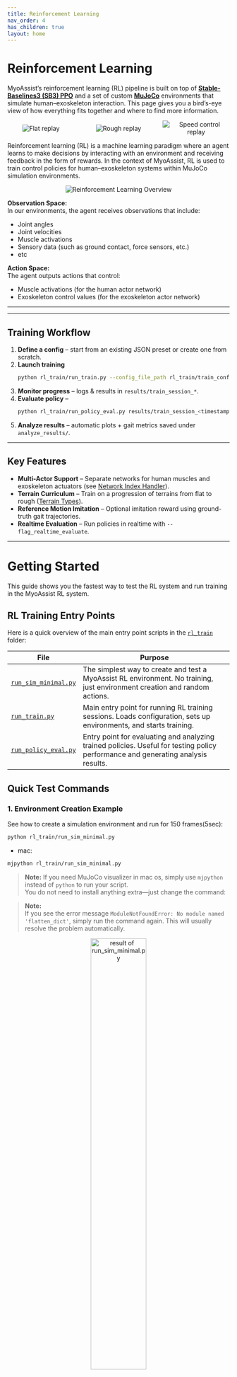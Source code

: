 ```yaml
---
title: Reinforcement Learning
nav_order: 4
has_children: true
layout: home
---
```


# Reinforcement Learning

MyoAssist’s reinforcement learning (RL) pipeline is built on top of **[Stable-Baselines3 (SB3) PPO](https://stable-baselines3.readthedocs.io/en/master/index.html)** and a set of custom **[MuJoCo](https://mujoco.org/)** environments that simulate human–exoskeleton interaction. This page gives you a bird’s-eye view of how everything fits together and where to find more information.

<div style="display: flex; justify-content: center; align-items: center; gap: 24px;">
  <div style="flex: 1; text-align: center;">
    <img src="../assets/partial_flat_short.gif" alt="Flat replay" style="max-width: 100%; height: auto;">
    <!-- <div>Flat Terrain</div> -->
  </div>
  <div style="flex: 1; text-align: center;">
    <img src="../assets/rough_short.gif" alt="Rough replay" style="max-width: 100%; height: auto;">
    <!-- <div>Rough Terrain</div> -->
  </div>
  <div style="flex: 1; text-align: center;">
    <img src="../assets/speed_control_shortest.gif" alt="Speed control replay" style="max-width: 100%; height: auto;">
    <!-- <div>Rough Terrain</div> -->
  </div>
</div>


Reinforcement learning (RL) is a machine learning paradigm where an agent learns to make decisions by interacting with an environment and receiving feedback in the form of rewards. In the context of MyoAssist, RL is used to train control policies for human–exoskeleton systems within MuJoCo simulation environments.

<p align="center">
  <img src="../assets/reinforcement_learning_explanation.png" alt="Reinforcement Learning Overview" style="max-width: 100%; height: auto;">
</p>

**Observation Space:**  
In our environments, the agent receives observations that include:
- Joint angles
- Joint velocities
- Muscle activations
- Sensory data (such as ground contact, force sensors, etc.)
- etc

**Action Space:**  
The agent outputs actions that control:
- Muscle activations (for the human actor network)
- Exoskeleton control values (for the exoskeleton actor network)




---



<!-- ## Core Building Blocks

| Layer | File / Doc | Description |
|-------|------------|-------------|
| **Environment** | [`envs/`](../../rl_train/envs/) · [Getting Started](getting_started.md) | MuJoCo-based Gym environments that expose observations, rewards and actions. |
| **Trainer** | [`run_train.py`](../../rl_train/run_train.py) · [Code Structure](code_structure.md) | Loads a JSON config, constructs vectorised envs and launches SB3 PPO. |
| **Callback** | [`learning_callback.py`](../../rl_train/utils/learning_callback.py) | Handles logging, checkpoints, videos and curriculum switches. |
| **Analyzer** | [`analyzer/`](../../rl_train/analyzer/) · [Network Index Handler](network-index-handler.md) | Post-hoc evaluation: plots, gait metrics and network indexing analysis. |
| **Configuration** | [`train_configs/*.json`](../../rl_train/train/train_configs/) · [Configuration Guide](configuration.md) | Fully define terrain, reward weights, network indexing and SB3 hyper-parameters. | -->

---

## Training Workflow

1. **Define a config** – start from an existing JSON preset or create one from scratch.
2. **Launch training**
   ```bash
   python rl_train/run_train.py --config_file_path rl_train/train_configs/my_config.json
   ```
3. **Monitor progress** – logs & results in `results/train_session_*`.
4. **Evaluate policy** –
   ```bash
   python rl_train/run_policy_eval.py results/train_session_<timestamp>
   ```
5. **Analyze results** – automatic plots + gait metrics saved under `analyze_results/`.

---

## Key Features

- **Multi-Actor Support** – Separate networks for human muscles and exoskeleton actuators (see [Network Index Handler](04_network-index-handler)).
- **Terrain Curriculum** – Train on a progression of terrains from flat to rough ([Terrain Types](03_terrain-types)).
- **Reference Motion Imitation** – Optional imitation reward using ground-truth gait trajectories.
- **Realtime Evaluation** – Run policies in realtime with `--flag_realtime_evaluate`.

---



# Getting Started

This guide shows you the fastest way to test the RL system and run training in the MyoAssist RL system.

## RL Training Entry Points

Here is a quick overview of the main entry point scripts in the [`rl_train`](https://github.com/neumovelab/myoassist/tree/main/rl_train/) folder:

| File | Purpose |
|------|---------|
| [`run_sim_minimal.py`](https://github.com/neumovelab/myoassist/blob/main/rl_train/run_sim_minimal.py) | The simplest way to create and test a MyoAssist RL environment. No training, just environment creation and random actions. |
| [`run_train.py`](https://github.com/neumovelab/myoassist/blob/main/rl_train/run_train.py) | Main entry point for running RL training sessions. Loads configuration, sets up environments, and starts training. |
| [`run_policy_eval.py`](https://github.com/neumovelab/myoassist/blob/main/rl_train/run_policy_eval.py) | Entry point for evaluating and analyzing trained policies. Useful for testing policy performance and generating analysis results. |


## Quick Test Commands

### 1. Environment Creation Example

See how to create a simulation environment and run for 150 frames(5sec):

```bash
python rl_train/run_sim_minimal.py
```

- mac:
```bash
mjpython rl_train/run_sim_minimal.py
```
> **Note:**
If you need MuJoCo visualizer in mac os, simply use `mjpython` instead of `python` to run your script.  
You do not need to install anything extra—just change the command:

> **Note:**  
If you see the error message `ModuleNotFoundError: No module named 'flatten_dict'`, simply run the command again. This will usually resolve the problem automatically.


<!-- ![result of run_sim_minimal.py](../assets/rl_random_action_tutorial_env.png)-->

<p align="center">
  <img src="../assets/rl_random_action_tutorial_env.png" alt="result of run_sim_minimal.py" width="50%">
</p>



**What this does:**
- Shows an example of creating a Gym wrapped MuJoCo simulation environment
- No actual training - just environment creation example


> Terminated vs Truncated [In-depth explanation of the terminated and truncated values in Gymnasium's Env.step API](https://farama.org/Gymnasium-Terminated-Truncated-Step-API)

### 2. Quick Training Test

Run a minimal training session to verify everything works:
```bash
python rl_train/run_train.py --config_file_path rl_train/train/train_configs/test.json --flag_rendering
```
<!-- ```bash
python rl_train/run_train.py --config_file_path rl_train/train/train_configs/imitation_tutorial_22_separated_net_partial_obs.json --config.total_timesteps 12 --config.env_params.num_envs 1 --config.ppo_params.n_steps 4 --config.ppo_params.batch_size 4 --config.logger_params.logging_frequency 1 --config.logger_params.evaluate_frequency 1 --flag_rendering
``` -->

**What this does:**
- Runs actual reinforcement learning training
- Training for only a few short timesteps
- Uses 1 environment (minimal resource usage)
- Enables rendering to see the simulation
- Logs results after every rollout (4 steps) for immediate feedback

### 3. Check Results

After training, check the results folder:

```bash
# Results location
rl_train/results/train_session_[date-time]/
```
<!-- ![Training session result example](/docs/assets/train_session_result.png) -->
<p align="center">
  <img src="../assets/train_session_result.png" alt="Training session result example" width="50%">
</p>

**What you'll find:**
- `analyze_results_[timesteps]_[evaluate_number]`: Training analysis results
- `session_config.json`: Configuration used for this training
- `train_log.json`: Training log data
- `trained_models/`: Trained models(`.zip`) saved at each log interval - can be used for evaluation or transfer learning

## Full Training (When Ready)

Once you've verified everything works, run full training:

```bash
python rl_train/run_train.py --config_file_path rl_train/train/train_configs/imitation_tutorial_22_separated_net_partial_obs.json
```

This file is the default example configuration we provide.  
For more details, see the [RL Configuration](02_configuration) section.

> **Note:**  
> The provided config sets `num_envs` to 32.  
> Depending on your PC's capability, try lowering this to 4, 8, or 16.  
> You should also adjust `n_steps` accordingly.  
> For example, if you use `num_envs=16` (half of 32), you should double `n_steps` to keep the total batch size the same.


## Policy Evaluation

Test a trained model:

```bash
python rl_train/run_policy_eval.py [path/to/trainsession/folder]
```

**Example (evaluating with a pretrained model we provide):**
```bash
python rl_train/run_policy_eval.py docs/assets/tutorial_rl_models/train_session_20250728-161129_tutorial_partial_obs
```


After training, an `analyze_results` folder will be created inside your `train_session` directory.  
This folder contains various plots and videos that visualize your agent's performance.

- **Where to find:**  
  ```
  rl_train/results/train_session_[date-time]/analyze_results/
  ```
- **What's inside:**  
  - Multiple plots (e.g., reward curves, kinematics, etc.)
  - Videos
  <p align="center">
    <img src="../assets/rl_evaluate_result.png" alt="evaluation result" width="50%">
  </p>


The parameters used for evaluation and analysis (such as which plots/videos are generated) are controlled by the `evaluate_param_list` in your `session_config.json` file.

For more details on how to customize these parameters, see the [RL Configuration](02_configuration) section.


## Transfer Learning
<img src="../assets/transfer_learning_explanation.png" alt="Transfer Learning" style="max-width: 100%; height: auto;">

```bash
python rl_train/run_train.py --config_file_path [path/to/transfer_learning/config.json] --config.env_params.prev_trained_policy_path [path/to/pretrained_model]
```

or you can specify the `env_params.prev_trained_policy_path` in config(.json) file

> **Note:** The `[path/to/pretrained_model]` should point to a `.zip` file, but do not include the `.zip` extension in the path.


## Realtime Policy Running
You can run a trained policy in realtime simulation:
<!-- ![result of run_sim_minimal.py](/docs/assets/realtime_eval_flat_tutorial.gif) -->
<p align="center">
  <img src="../assets/realtime_eval_flat_tutorial.gif" alt="result of run_sim_minimal.py" width="50%">
</p>

- windows:
```bash
python rl_train/run_train.py --config_file_path [path/to/config.json] --config.env_params.prev_trained_policy_path [path/to/model_file] --flag_realtime_evaluate
```

- mac:
```bash
mjpython rl_train/run_train.py --config_file_path [path/to/config.json] --config.env_params.prev_trained_policy_path [path/to/model_file] --flag_realtime_evaluate
```


**Parameters:**
- `[path/to/config.json]`: Path to the JSON file in the train_session folder
- `[path/to/model_file]`: Path to the model file (.zip) without extension. It is located in the train_models folder
<!-- ![trained model](/docs/assets/train_models.png) -->
<p align="center">
  <img src="../assets/train_models.png" alt="trained model" width="50%">
</p>

**Example (evaluating with a pretrained model we provide):**
- windows:
```bash
python rl_train/run_train.py --config_file_path docs/assets/tutorial_rl_models/train_session_20250728-161129_tutorial_partial_obs/session_config.json --config.env_params.prev_trained_policy_path docs/assets/tutorial_rl_models/train_session_20250728-161129_tutorial_partial_obs/trained_models/model_19939328 --flag_realtime_evaluate
```
- mac:
```bash
mjpython rl_train/run_train.py --config_file_path docs/assets/tutorial_rl_models/train_session_20250728-161129_tutorial_partial_obs/session_config.json --config.env_params.prev_trained_policy_path docs/assets/tutorial_rl_models/train_session_20250728-161129_tutorial_partial_obs/trained_models/model_19939328 --flag_realtime_evaluate
```
